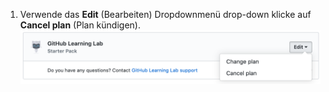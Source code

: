 1. Verwende das **Edit** (Bearbeiten) Dropdownmenü drop-down klicke auf **Cancel plan** (Plan kündigen). ![„Cancel" (Kündigen) Link im Abschnitt Marktplatz-Einkäufe in den Abrechnungseinstellungen Deines persönlichen Konto](/assets/images/help/marketplace/marketplace-edit-app-billing-settings.png)
